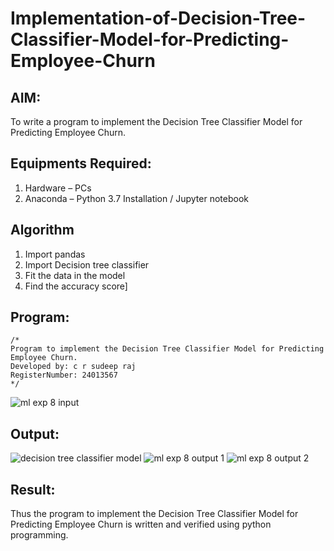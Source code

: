 # Implementation-of-Decision-Tree-Classifier-Model-for-Predicting-Employee-Churn

## AIM:
To write a program to implement the Decision Tree Classifier Model for Predicting Employee Churn.

## Equipments Required:
1. Hardware – PCs
2. Anaconda – Python 3.7 Installation / Jupyter notebook

## Algorithm
 1. Import pandas
 2. Import Decision tree classifier
 3. Fit the data in the model
 4. Find the accuracy score]

## Program:
```
/*
Program to implement the Decision Tree Classifier Model for Predicting Employee Churn.
Developed by: c r sudeep raj
RegisterNumber: 24013567  
*/
```
![ml exp 8 input](https://github.com/user-attachments/assets/62975e39-4a1c-4047-8fc5-315f8947a845)

## Output:
![decision tree classifier model](sam.png)
![ml exp 8 output 1](https://github.com/user-attachments/assets/d86be9ca-dc57-4cc5-80d1-0fa216b0255b)
![ml exp 8 output 2](https://github.com/user-attachments/assets/79c29dee-0a50-4aea-8ff1-2b47ed5e6c5f)


## Result:
Thus the program to implement the  Decision Tree Classifier Model for Predicting Employee Churn is written and verified using python programming.
